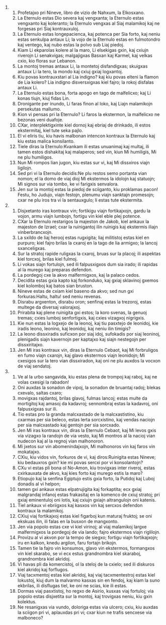 <ol>
  <li>
    <ol>
      <li>Profetajxo pri Nineve, libro de vizio de Nahxum, la Elkosxano.</li>
      <li>La Eternulo estas Dio severa kaj vengxanta; la Eternulo estas vengxanto kaj koleranto; la Eternulo vengxas al Siaj malamikoj kaj ne forgesas pri Siaj kontrauxuloj.</li>
      <li>La Eternulo estas longepacienca, kaj potenca per Sia forto, kaj neniu estas senkulpa antaux Li; la vojo de la Eternulo estas en fulmotondro kaj ventego, kaj nubo estas la polvo sub Liaj piedoj.</li>
      <li>Kiam Li ekparolas kolere al la maro, Li elsekigas gxin, kaj cxiujn riverojn Li senakvigas; malgajigxas Basxan kaj Karmel, kaj velkas cxio, kio floras sur Lebanon.</li>
      <li>La montoj tremas antaux Li, la montetoj disfandigxas; skuigxas antaux Li la tero, la mondo kaj cxiuj gxiaj logxantoj.</li>
      <li>Kiu povas kontrauxstari al Lia indigno? kaj kiu povas elteni la flamon de Lia kolero? Lia indigno disversxigxas kiel fajro; la rokoj disfalas antaux Li.</li>
      <li>La Eternulo estas bona, forta apogo en tago de malfelicxo; kaj Li konas tiujn, kiuj fidas Lin.</li>
      <li>Dronigante per inundo, Li faras finon al loko, kaj Liajn malamikojn persekutas mallumo.</li>
      <li>Kion vi pensas pri la Eternulo? Li faros la ekstermon, la malfelicxo ne bezonas veni duafoje.</li>
      <li>CXar, interplektigxinte kiel dornoj kaj ebriaj de drinkado, ili estos ekstermitaj, kiel tute seka pajlo.</li>
      <li>El vi eliris tiu, kiu havis malbonan intencon kontraux la Eternulo kaj kiu estas malica konsilanto.</li>
      <li>Tiele diras la Eternulo:Kvankam ili estas unuanimaj kaj multaj, ili tamen estos dishakitaj kaj malaperos; sed vin, kiun Mi humiligis, Mi ne plu humiligos.</li>
      <li>Nun Mi rompos lian jugon, kiu estas sur vi, kaj Mi dissxiros viajn ligilojn.</li>
      <li>Sed pri vi la Eternulo decidis:Ne plu restos semo portanta vian nomon;  el la domo de viaj dioj Mi ekstermos la idolojn kaj statuojn; Mi signos sur via tombo, ke vi farigxis senvalora.</li>
      <li>Jen sur la montoj estas la piedoj de sciiganto, kiu proklamas pacon!  Festu, ho Judujo, viajn festojn, plenumu viajn sanktajn promesojn; cxar ne plu iros tra vi la sentauxgulo; li estas tute ekstermita.</li>
    </ol>
  </li>
  <li>
    <ol>
      <li>Disjxetanto iras kontraux vin; fortikigu viajn fortikajxojn, gardu la vojon, armu viajn lumbojn, fortigu vin kiel eble plej potence.</li>
      <li>CXar la Eternulo restarigos la majeston de Jakob, kiel ankaux la majeston de Izrael; cxar la ruinigantoj ilin ruinigis kaj ekstermis iliajn vinberbrancxojn.</li>
      <li>La sxildo de liaj herooj estas rugxigita; liaj militistoj estas kiel en purpuro; kiel fajro brilas la cxaroj en la tago de lia armigxo; la lancoj sxanceligxas.</li>
      <li>Sur la stratoj rapide ruligxas la cxaroj, bruas sur la placoj; ili aspektas kiel torcxoj, brilas kiel fulmoj.</li>
      <li>Li vokas siajn fortulojn, sed ili falpusxigxos dum sia irado; ili rapidas al la murego kaj preparas defendon.</li>
      <li>La pordegoj cxe la akvo malfermigxos, kaj la palaco cedos.</li>
      <li>Decidita estas gxia kapto kaj forkonduko, kaj gxiaj sklavinoj gxemos kiel kolomboj kaj batos sian bruston.</li>
      <li>Nineve estas de cxiam kiel baseno da akvo; sed nun gxi forkuras:Haltu,  haltu! sed neniu revenas.</li>
      <li>Disrabu argxenton, disrabu oron; senfinaj estas la trezoroj, estas multege da diversaj valorajxoj.</li>
      <li>Prirabita kaj plene ruinigita gxi estos; la koro svenas, la genuoj tremas; cxies lumboj senfortigxis, kaj cxies vizagxoj nigrigxis.</li>
      <li>Kie nun estas la logxejo de la leonoj, kaj tiu pasxtejo de leonidoj, kie iradis leono, leonino, kaj leonidoj, kaj neniu ilin timigis?</li>
      <li>La leono dissxiradis suficxon por siaj idoj, sufokadis por siaj leoninoj, plenigadis siajn kavernojn per kaptajxo kaj siajn nestegojn per dissxiritajxo.</li>
      <li>Jen Mi iras kontraux vin, diras la Eternulo Cebaot, kaj Mi forbruligos en fumo viajn cxarojn, kaj glavo ekstermos viajn leonidojn; Mi cxesigos sur la tero vian dissxiradon, kaj oni ne plu auxdos la vocxon de viaj sendatoj.</li>
    </ol>
  </li>
  <li>
    <ol>
      <li>Ve al la urbo sangavida, kiu estas plena de trompoj kaj raboj, kaj ne volas cxesigi la rabadon!</li>
      <li>Oni auxdas la sonadon de vipoj, la sonadon de bruantaj radoj; blekas cxevalo, saltas cxaro;</li>
      <li>movigxas rajdantoj, brilas glavoj, fulmas lancoj; estas multe da mortigitoj kaj amasoj da kadavroj; sennombraj estas la kadavroj, oni falpusxigxas sur ili.</li>
      <li>Tio estas pro la granda malcxastado de la malcxastistino, kiu cxarmas per sia beleco, estas lerta sorcxistino, kaj vendas naciojn per sia malcxastado kaj gentojn per sia sorcxado.</li>
      <li>Jen Mi iras kontraux vin, diras la Eternulo Cebaot, kaj Mi levos gxis via vizagxo la randojn de via vesto, kaj Mi montros al la nacioj vian nudecon kaj al la regnoj vian malhonoron.</li>
      <li>Mi jxetos sur vin abomenindajxojn, Mi malhonoros vin kaj faros vin mokatajxo.</li>
      <li>CXiu, kiu vidos vin, forkuros de vi, kaj diros:Ruinigita estas Nineve;  kiu bedauxros gxin? kie mi povas sercxi por vi konsolantojn?</li>
      <li>CXu vi estas pli bona ol No-Amon, kiu trovigxas inter riveroj, estas cxirkauxata de akvo, kaj kies forto kaj murego estis la maro?</li>
      <li>Etiopujo kaj la senfina Egiptujo estis gxia forto, la Putidoj kaj Luboj donadis al vi helpon;</li>
      <li>tamen gxi ankaux estas elpatrujigita kaj forkaptita; ecx gxiaj malgrandaj infanoj estas frakasitaj en la komenco de cxiuj stratoj; pri gxiaj eminentuloj oni lotis, kaj cxiujn gxiajn altrangulojn oni katenis.</li>
      <li>Tiel ankaux vi ebriigxos kaj kasxos vin kaj sercxos defendon kontraux la malamikoj.</li>
      <li>CXiuj viaj fortikajxoj estas kiel figarboj kun maturaj fruktoj; se oni ekskuas ilin, ili falas en la busxon de mangxonto.</li>
      <li>Jen via popolo estas cxe vi kiel virinoj; al viaj malamikoj largxe malfermigxos la pordegoj de via lando; fajro ekstermos viajn riglilojn.</li>
      <li>Provizu al vi akvon por la tempo de siegxo; fortigu viajn fortikajxojn;  iru en kalkon, knedu argilon, faru fortajn brikojn.</li>
      <li>Tamen tie la fajro vin konsumos, glavo vin ekstermos, formangxos vin kiel skarabo, se vi ecx estus grandnombra kiel skaraboj, grandnombra kiel akridoj.</li>
      <li>Vi havas pli da komercistoj, ol la steloj de la cxielo; sed ili diskuros kiel akridoj kaj forflugos.</li>
      <li>Viaj tacxmentoj estas kiel akridoj, kaj viaj tacxmentestroj estas kiel lokustoj, kiuj dum la malvarmo kasxas sin en fendoj, kaj kiam la suno ekbrilas, ili disflugas tiel, ke oni ne scias, kie ili estas.</li>
      <li>Dormas viaj pasxtistoj, ho regxo de Asirio, kusxas viaj fortuloj; via popolo estas disjxetita sur la montoj, kaj trovigxas neniu, kiu gxin kolektus.</li>
      <li>Ne resanigxas via vundo, doloriga estas via ulcero; cxiu, kiu auxdas la sciigon pri vi, aplauxdas pri vi; cxar kiun ne trafis sencxese via malboneco?</li>
    </ol>
  </li>
</ol>